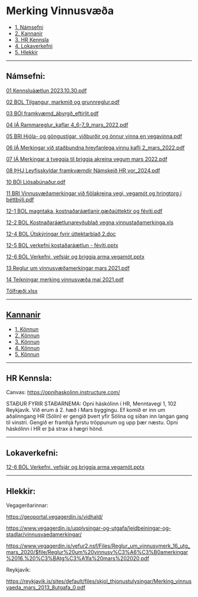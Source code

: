 # Merking Vinnusvæða

- [1. Námsefni](#Námsefni)
- [2. Kannanir](#Kannanir.md)
- [3. HR Kennsla](#HR-Kennsla)
- [4. Lokaverkefni](#Lokaverkefni)
- [5. Hlekkir](#Hlekkir)

---

## Námsefni:

[01 Kennsluáætlun 2023.10.30.pdf](docs/01%20Kennslu%C3%A1%C3%A6tlun%202023.10.30.pdf)

[02 BOL Tilgangur, markmið og grunnreglur.pdf](docs/02%20BOL%20Tilgangur,%20markmi%C3%B0%20og%20grunnreglur.pdf)

[03 BÓl framkvæmd_ábyrgð_eftirlit.pdf](docs/03%20B%C3%93l%20framkv%C3%A6md_%C3%A1byrg%C3%B0_eftirlit.pdf)

[04 IÁ Rammareglur_kaflar 4_6-7_9_mars_2022.pdf](docs/04%20I%C3%81%20Rammareglur_kaflar%204_6-7_9_mars_2022.pdf)

[05 BRI Hjóla- og göngustígar, viðburðir og önnur vinna en vegavinna.pdf](docs/05%20BRI%20Hj%C3%B3la-%20og%20g%C3%B6ngust%C3%ADgar,%20vi%C3%B0bur%C3%B0ir%20og%20%C3%B6nnur%20vinna%20en%20vegavinna.pdf)

[06 IÁ Merkingar við staðbundna hreyfanlega vinnu kafli 2_mars_2022.pdf](docs/06%20I%C3%81%20Merkingar%20vi%C3%B0%20sta%C3%B0bundna%20hreyfanlega%20vinnu%20kafli%202_mars_2022.pdf)

[07 IÁ Merkingar á tveggja til þriggja akreina vegum mars 2022.pdf](docs/07%20I%C3%81%20Merkingar%20%C3%A1%20tveggja%20til%20%C3%BEriggja%20akreina%20vegum%20mars%202022.pdf)

[08 ÞHJ Leyfisskyldar framkvæmdir Námskeið HR vor_2024.pdf](docs/08%20%C3%9EHJ%20Leyfisskyldar%20framkv%C3%A6mdir%20N%C3%A1mskei%C3%B0%20HR%20vor_2024.pdf)

[10 BÓl Ljósabúnaður.pdf](docs/10%20B%C3%93l%20Lj%C3%B3sab%C3%BAna%C3%B0ur.pdf)

[11 BRI Vinnusvæðamerkingar við fjölakreina vegi, vegamót og hringtorg í þéttbýli.pdf](docs/11%20BRI%20Vinnusv%C3%A6%C3%B0amerkingar%20vi%C3%B0%20fj%C3%B6lakreina%20vegi,%20vegam%C3%B3t%20og%20hringtorg%20%C3%AD%20%C3%BE%C3%A9ttb%C3%BDli.pdf)

[12-1 BOL magntaka, kostnaðaráætlanir,gæðaúttektir og févíti.pdf](docs/12-1%20BOL%20magntaka,%20kostna%C3%B0ar%C3%A1%C3%A6tlanir,g%C3%A6%C3%B0a%C3%BAttektir%20og%20f%C3%A9v%C3%ADti.pdf)

[12-2 BOL Kostnaðaráætlunareyðublað vegna vinnustaðamerkinga.xls](docs/12-2%20BOL%20Kostna%C3%B0ar%C3%A1%C3%A6tlunarey%C3%B0ubla%C3%B0%20vegna%20vinnusta%C3%B0amerkinga.xls)

[12-4 BOL Útskýringar fyrir úttektarblað 2.doc](docs/12-4%20BOL%20%C3%9Atsk%C3%BDringar%20fyrir%20%C3%BAttektarbla%C3%B0%202.doc)

[12-5 BOL verkefni kostaðaráætlun - févíti.pptx](docs/12-5%20BOL%20verkefni%20kosta%C3%B0ar%C3%A1%C3%A6tlun%20-%20f%C3%A9v%C3%ADti.pptx)

[12-6 BÓL Verkefni, vefsjár og þriggja arma vegamót.pptx](docs/12-6%20B%C3%93L%20Verkefni,%20vefsj%C3%A1r%20og%20%C3%BEriggja%20arma%20vegam%C3%B3t.pptx)

[13 Reglur um vinnusvæðamerkingar mars 2021.pdf](docs/13%20Reglur%20um%20vinnusv%C3%A6%C3%B0amerkingar%20mars%202021.pdf)

[14 Teikningar merking vinnusvæða  maí 2021.pdf](docs/14%20Teikningar%20merking%20vinnusv%C3%A6%C3%B0a%20%20ma%C3%AD%202021.pdf)

[Tölfræði.xlsx](docs/T%C3%B6lfr%C3%A6%C3%B0i.xlsx)

---

## [Kannanir](kannanir/README.md)

- [1. Könnun](kannanir/#1-könnun)
- [2. Könnun](kannanir/#2-könnun)
- [3. Könnun](kannanir/#3-könnun)
- [4. Könnun](kannanir/#4-könnun)
- [5. Könnun](kannanir/#5-könnun)

---

## HR Kennsla:

Canvas:
https://opnihaskolinn.instructure.com/

STAÐUR FYRIR STAÐARNEMA:
Opni háskólinn í HR, Menntavegi 1, 102 Reykjavík. Við erum á 2. hæð í Mars byggingu.
Ef komið er inn um aðalinngang HR (Sólin) er gengið þvert yfir Sólina og síðan inn langan gang til vinstri. Gengið er framhjá fyrstu tröppunum og upp þær næstu. Opni háskólinn í HR er þá strax á hægri hönd.

---

## Lokaverkefni:

[12-6 BÓL Verkefni, vefsjár og þriggja arma vegamót.pptx](docs/12-6%20B%C3%93L%20Verkefni,%20vefsj%C3%A1r%20og%20%C3%BEriggja%20arma%20vegam%C3%B3t.pptx)

---

## Hlekkir:

Vegagerðarinnar:

https://geoportal.vegagerdin.is/vidhald/

https://www.vegagerdin.is/upplysingar-og-utgafa/leidbeiningar-og-stadlar/vinnusvaedamerkingar/

https://www.vegagerdin.is/vefur2.nsf/Files/Reglur_um_vinnusvmerk_16_utg_mars_2020/$file/Reglur%20um%20vinnusv%C3%A6%C3%B0amerkingar%2016.%20%C3%BAtg%C3%A1fa%20mars%202020.pdf

Reykjavík:

https://reykjavik.is/sites/default/files/skjol_thjonustulysingar/Merking_vinnusvaeda_mars_2013_8utgafa_0.pdf

